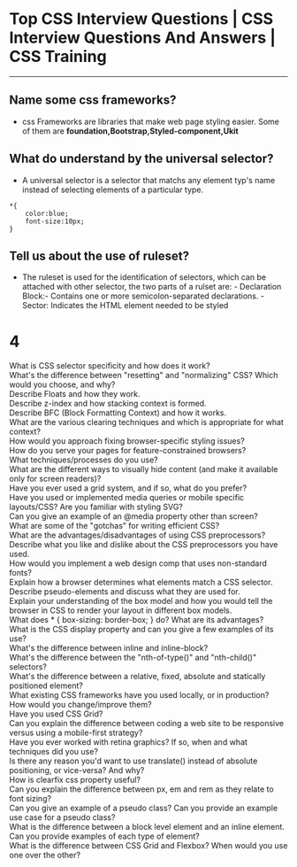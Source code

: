 # Top CSS Interview Questions | CSS Interview Questions And Answers | CSS Training

---

## Name some css frameworks?

- css Frameworks are libraries that make web page styling easier. Some of them are **foundation,Bootstrap,Styled-component,Ukit**

## What do understand by the universal selector?

- A universal selector is a selector that matchs any element typ's name instead of selecting elements of a particular type.

```
*{
    color:blue;
    font-size:10px;
}
```

## Tell us about the use of ruleset?

- The ruleset is used for the identification of selectors, which can be attached with other selector, the two parts of a rulset are: - Declaration Block:- Contains one or more semicolon-separated declarations. - Sector: Indicates the HTML element needed to be styled

# 4









What is CSS selector specificity and how does it work? <br>
What's the difference between "resetting" and "normalizing" CSS? Which would you choose, and why? <br>
Describe Floats and how they work. <br>
Describe z-index and how stacking context is formed. <br>
Describe BFC (Block Formatting Context) and how it works. <br>
What are the various clearing techniques and which is appropriate for what context? <br>
How would you approach fixing browser-specific styling issues? <br>
How do you serve your pages for feature-constrained browsers? <br>
What techniques/processes do you use? <br>
What are the different ways to visually hide content (and make it available only for screen readers)? <br>
Have you ever used a grid system, and if so, what do you prefer? <br>
Have you used or implemented media queries or mobile specific layouts/CSS? 
Are you familiar with styling SVG? <br>
Can you give an example of an @media property other than screen? <br>
What are some of the "gotchas" for writing efficient CSS? <br>
What are the advantages/disadvantages of using CSS preprocessors? <br>
Describe what you like and dislike about the CSS preprocessors you have used. <br>
How would you implement a web design comp that uses non-standard fonts? <br>
Explain how a browser determines what elements match a CSS selector.<br>
Describe pseudo-elements and discuss what they are used for. <br>
Explain your understanding of the box model and how you would tell the browser in CSS to render your layout in different box models. <br>
What does * { box-sizing: border-box; } do? What are its advantages? <br>
What is the CSS display property and can you give a few examples of its use? <br>
What's the difference between inline and inline-block? <br>
What's the difference between the "nth-of-type()" and "nth-child()" selectors? <br>
What's the difference between a relative, fixed, absolute and statically positioned element? <br>
What existing CSS frameworks have you used locally, or in production? How would you change/improve them? <br>
Have you used CSS Grid? <br>
Can you explain the difference between coding a web site to be responsive versus using a mobile-first strategy? <br>
Have you ever worked with retina graphics? If so, when and what techniques did you use? <br>
Is there any reason you'd want to use translate() instead of absolute positioning, or vice-versa? And why? <br>
How is clearfix css property useful? <br>
Can you explain the difference between px, em and rem as they relate to font sizing? <br>
Can you give an example of a pseudo class? Can you provide an example use case for a pseudo class? <br>
What is the difference between a block level element and an inline element. Can you provide examples of each type of element? <br>
What is the difference between CSS Grid and Flexbox? When would you use one over the other? <br>























